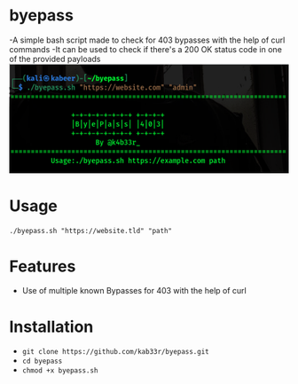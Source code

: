 # byepass
-A simple bash script made to check for 403 bypasses with the help of curl commands
-It can be used to check if there's a 200 OK status code in one of the provided payloads 
![](poc.png)

# Usage
`./byepass.sh "https://website.tld" "path"`



# Features
- Use of multiple known Bypasses for 403 with the help of curl

# Installation
   * `git clone https://github.com/kab33r/byepass.git`
   * `cd byepass`
   * `chmod +x byepass.sh`

   
